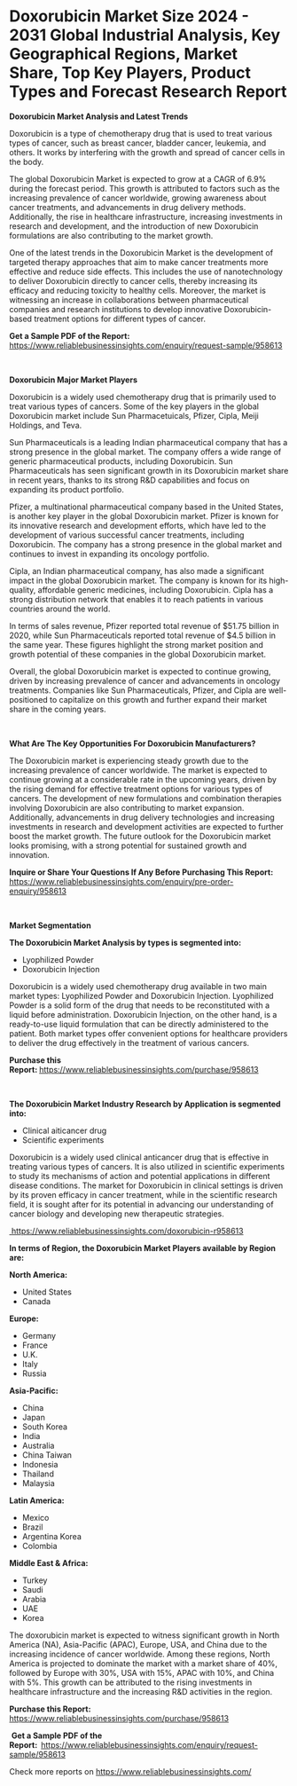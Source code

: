 <p><h1>Doxorubicin Market Size 2024 - 2031 Global Industrial Analysis, Key Geographical Regions, Market Share, Top Key Players, Product Types and Forecast Research Report</h1></p><p><strong>Doxorubicin Market Analysis and Latest Trends</strong></p>
<p><p>Doxorubicin is a type of chemotherapy drug that is used to treat various types of cancer, such as breast cancer, bladder cancer, leukemia, and others. It works by interfering with the growth and spread of cancer cells in the body.</p><p>The global Doxorubicin Market is expected to grow at a CAGR of 6.9% during the forecast period. This growth is attributed to factors such as the increasing prevalence of cancer worldwide, growing awareness about cancer treatments, and advancements in drug delivery methods. Additionally, the rise in healthcare infrastructure, increasing investments in research and development, and the introduction of new Doxorubicin formulations are also contributing to the market growth.</p><p>One of the latest trends in the Doxorubicin Market is the development of targeted therapy approaches that aim to make cancer treatments more effective and reduce side effects. This includes the use of nanotechnology to deliver Doxorubicin directly to cancer cells, thereby increasing its efficacy and reducing toxicity to healthy cells. Moreover, the market is witnessing an increase in collaborations between pharmaceutical companies and research institutions to develop innovative Doxorubicin-based treatment options for different types of cancer.</p></p>
<p><strong>Get a Sample PDF of the Report:&nbsp;</strong> <a href="https://www.reliablebusinessinsights.com/enquiry/request-sample/958613">https://www.reliablebusinessinsights.com/enquiry/request-sample/958613</a></p>
<p>&nbsp;</p>
<p><strong>Doxorubicin Major Market Players</strong></p>
<p><p>Doxorubicin is a widely used chemotherapy drug that is primarily used to treat various types of cancers. Some of the key players in the global Doxorubicin market include Sun Pharmacetuicals, Pfizer, Cipla, Meiji Holdings, and Teva.</p><p>Sun Pharmaceuticals is a leading Indian pharmaceutical company that has a strong presence in the global market. The company offers a wide range of generic pharmaceutical products, including Doxorubicin. Sun Pharmaceuticals has seen significant growth in its Doxorubicin market share in recent years, thanks to its strong R&D capabilities and focus on expanding its product portfolio.</p><p>Pfizer, a multinational pharmaceutical company based in the United States, is another key player in the global Doxorubicin market. Pfizer is known for its innovative research and development efforts, which have led to the development of various successful cancer treatments, including Doxorubicin. The company has a strong presence in the global market and continues to invest in expanding its oncology portfolio.</p><p>Cipla, an Indian pharmaceutical company, has also made a significant impact in the global Doxorubicin market. The company is known for its high-quality, affordable generic medicines, including Doxorubicin. Cipla has a strong distribution network that enables it to reach patients in various countries around the world.</p><p>In terms of sales revenue, Pfizer reported total revenue of $51.75 billion in 2020, while Sun Pharmaceuticals reported total revenue of $4.5 billion in the same year. These figures highlight the strong market position and growth potential of these companies in the global Doxorubicin market.</p><p>Overall, the global Doxorubicin market is expected to continue growing, driven by increasing prevalence of cancer and advancements in oncology treatments. Companies like Sun Pharmaceuticals, Pfizer, and Cipla are well-positioned to capitalize on this growth and further expand their market share in the coming years.</p></p>
<p>&nbsp;</p>
<p><strong>What Are The Key Opportunities For Doxorubicin Manufacturers?</strong></p>
<p><p>The Doxorubicin market is experiencing steady growth due to the increasing prevalence of cancer worldwide. The market is expected to continue growing at a considerable rate in the upcoming years, driven by the rising demand for effective treatment options for various types of cancers. The development of new formulations and combination therapies involving Doxorubicin are also contributing to market expansion. Additionally, advancements in drug delivery technologies and increasing investments in research and development activities are expected to further boost the market growth. The future outlook for the Doxorubicin market looks promising, with a strong potential for sustained growth and innovation.</p></p>
<p><strong>Inquire or Share Your Questions If Any Before Purchasing This Report:</strong> <a href="https://www.reliablebusinessinsights.com/enquiry/pre-order-enquiry/958613">https://www.reliablebusinessinsights.com/enquiry/pre-order-enquiry/958613</a></p>
<p>&nbsp;</p>
<p><strong>Market Segmentation</strong></p>
<p><strong>The Doxorubicin Market Analysis by types is segmented into:</strong></p>
<p><ul><li>Lyophilized Powder</li><li>Doxorubicin Injection</li></ul></p>
<p><p>Doxorubicin is a widely used chemotherapy drug available in two main market types: Lyophilized Powder and Doxorubicin Injection. Lyophilized Powder is a solid form of the drug that needs to be reconstituted with a liquid before administration. Doxorubicin Injection, on the other hand, is a ready-to-use liquid formulation that can be directly administered to the patient. Both market types offer convenient options for healthcare providers to deliver the drug effectively in the treatment of various cancers.</p></p>
<p><strong>Purchase this Report:&nbsp;</strong><a href="https://www.reliablebusinessinsights.com/purchase/958613">https://www.reliablebusinessinsights.com/purchase/958613</a></p>
<p>&nbsp;</p>
<p><strong>The Doxorubicin Market Industry Research by Application is segmented into:</strong></p>
<p><ul><li>Clinical aiticancer drug</li><li>Scientific experiments</li></ul></p>
<p><p>Doxorubicin is a widely used clinical anticancer drug that is effective in treating various types of cancers. It is also utilized in scientific experiments to study its mechanisms of action and potential applications in different disease conditions. The market for Doxorubicin in clinical settings is driven by its proven efficacy in cancer treatment, while in the scientific research field, it is sought after for its potential in advancing our understanding of cancer biology and developing new therapeutic strategies.</p></p>
<p><a href="https://www.reliablebusinessinsights.com/doxorubicin-r958613">&nbsp;https://www.reliablebusinessinsights.com/doxorubicin-r958613</a></p>
<p><strong>In terms of Region, the Doxorubicin Market Players available by Region are:</strong></p>
<p>
    <p> <strong> North America: </strong>
        <ul>
            <li>United States</li>
            <li>Canada</li>
        </ul>
        </p> 
    <p> <strong> Europe: </strong>
        <ul>
            <li>Germany</li>
            <li>France</li>
            <li>U.K.</li>
            <li>Italy</li>
            <li>Russia</li>
        </ul>
        </p> 
    <p> <strong> Asia-Pacific: </strong>
        <ul>
            <li>China</li>
            <li>Japan</li>
            <li>South Korea</li>
            <li>India</li>
            <li>Australia</li>
            <li>China Taiwan</li>
            <li>Indonesia</li>
            <li>Thailand</li>
            <li>Malaysia</li>
        </ul>
        </p> 
    <p> <strong> Latin America: </strong>
        <ul>
            <li>Mexico</li>
            <li>Brazil</li>
            <li>Argentina Korea</li>
            <li>Colombia</li>
        </ul>
        </p> 
    <p> <strong> Middle East & Africa: </strong>
        <ul>
            <li>Turkey</li>
            <li>Saudi</li>
            <li>Arabia</li>
            <li>UAE</li>
            <li>Korea</li>
        </ul>
    </p>
    </p>
<p><p>The doxorubicin market is expected to witness significant growth in North America (NA), Asia-Pacific (APAC), Europe, USA, and China due to the increasing incidence of cancer worldwide. Among these regions, North America is projected to dominate the market with a market share of 40%, followed by Europe with 30%, USA with 15%, APAC with 10%, and China with 5%. This growth can be attributed to the rising investments in healthcare infrastructure and the increasing R&D activities in the region.</p></p>
<p><strong>Purchase this Report: </strong><a href="https://www.reliablebusinessinsights.com/purchase/958613">https://www.reliablebusinessinsights.com/purchase/958613</a></p>
<p>&nbsp;<strong>Get a Sample PDF of the Report:&nbsp;&nbsp;</strong><a href="https://www.reliablebusinessinsights.com/enquiry/request-sample/958613">https://www.reliablebusinessinsights.com/enquiry/request-sample/958613</a></p>
<p><strong></strong></p>
<p>Check more reports on <a href="https://www.reliablebusinessinsights.com/">https://www.reliablebusinessinsights.com/</a></p>